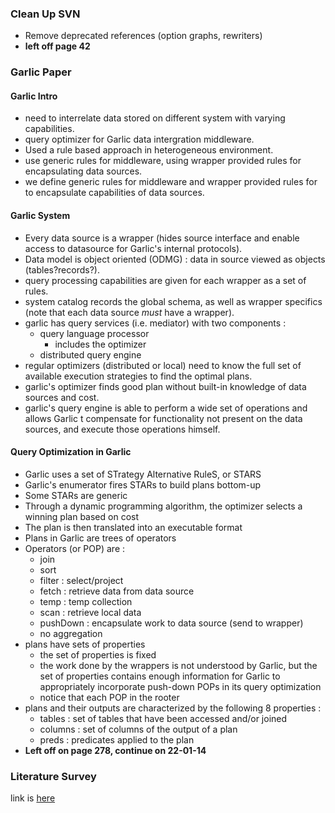 ### Clean Up SVN ###
 - Remove deprecated references (option graphs, rewriters)
 - **left off page 42**
 
### Garlic Paper

#### Garlic Intro
 - need to interrelate data stored on different system with varying capabilities.
 - query optimizer for Garlic data intergration middleware.
 - Used a rule based approach in heterogeneous environment.
 - use generic rules for middleware, using wrapper provided rules for encapsulating data sources.
 - we define generic rules for middleware and wrapper provided rules for to encapsulate capabilities of data sources.

#### Garlic System
 - Every data source is a wrapper (hides source interface and enable access to datasource for Garlic's internal protocols).
 - Data model is object oriented (ODMG) : data in source viewed as objects (tables?records?).
 - query processing capabilities are given for each wrapper as a set of rules.
 - system catalog records the global schema, as well as wrapper specifics (note that each data source *must* have a wrapper).
 - garlic has query services (i.e. mediator) with two components :
   - query language processor
     - includes the optimizer
   - distributed query engine
 - regular optimizers (distributed or local) need to know the full set of available execution strategies to find the optimal plans.
 - garlic's optimizer finds good plan without built-in knowledge of data sources and cost.
 - garlic's query engine is able to perform a wide set of operations and allows Garlic t compensate for functionality not present on the data sources, and execute those operations himself.

#### Query Optimization in Garlic
 - Garlic uses a set of STrategy Alternative RuleS, or STARS
 - Garlic's enumerator fires STARs to build plans bottom-up
 - Some STARs are generic
 - Through a dynamic programming algorithm, the optimizer selects a winning plan based on cost
 - The plan is then translated into an executable format
 - Plans in Garlic are trees of operators
 - Operators (or POP) are :
   - join
   - sort
   - filter : select/project
   - fetch : retrieve data from data source
   - temp : temp collection
   - scan : retrieve local data
   - pushDown : encapsulate work to data source (send to wrapper)
   - no aggregation
 - plans have sets of properties
   - the set of properties is fixed
   - the work done by the wrappers is not understood by Garlic, but the set of properties contains enough information for Garlic to appropriately incorporate push-down POPs in its query optimization
   - notice that each POP in the rooter 
 - plans and their outputs are characterized by the following 8 properties :
   - tables : set of tables that have been accessed and/or joined
   - columns : set of columns of the output of a plan
   - preds : predicates applied to the plan
 - **Left off on page 278, continue on 22-01-14** 

### Literature Survey
link is [here](https://raw.github.com/jtestard/ResearchThoughts/master/14-01/literature-survey.md) 